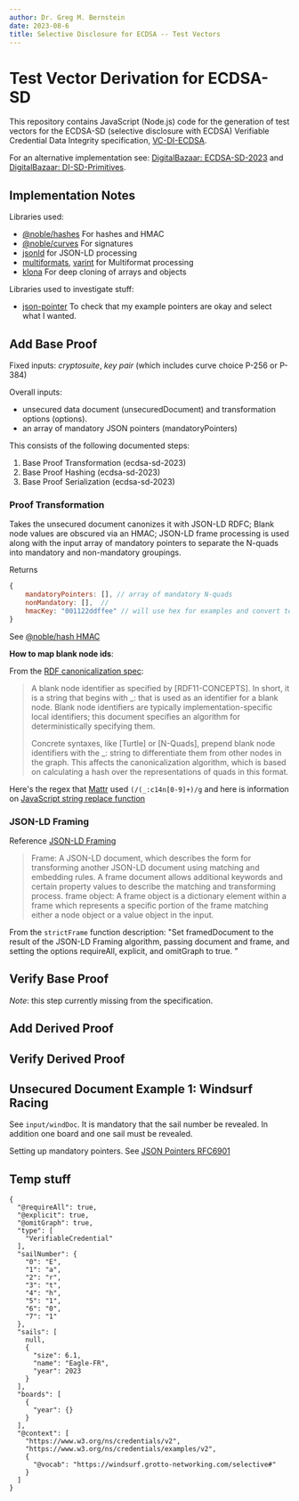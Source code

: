```yaml
---
author: Dr. Greg M. Bernstein
date: 2023-08-6
title: Selective Disclosure for ECDSA -- Test Vectors
---
```


# Test Vector Derivation for ECDSA-SD

This repository contains JavaScript (Node.js) code for the generation of test vectors for the ECDSA-SD (selective disclosure with ECDSA) Verifiable Credential Data Integrity specification, [VC-DI-ECDSA](https://w3c.github.io/vc-di-ecdsa/).

For an alternative implementation see: [DigitalBazaar: ECDSA-SD-2023](https://github.com/digitalbazaar/ecdsa-sd-2023-cryptosuite) and [DigitalBazaar: DI-SD-Primitives](https://github.com/digitalbazaar/di-sd-primitives).

## Implementation Notes

Libraries used:

* [@noble/hashes]() For hashes and HMAC
* [@noble/curves]() For signatures
* [jsonld]() for JSON-LD processing
* [multiformats](), [varint]() for Multiformat processing
* [klona](https://www.npmjs.com/package/klona) For deep cloning of arrays and objects

Libraries used to investigate stuff:

* [json-pointer](https://www.npmjs.com/package/json-pointer) To check that my example pointers are okay and select what I wanted.

## Add Base Proof

Fixed inputs: *cryptosuite*, *key pair* (which includes curve choice P-256 or P-384)

Overall inputs:

* unsecured data document (unsecuredDocument) and transformation options (options).
* an array of mandatory JSON pointers (mandatoryPointers)

This consists of the following documented steps:

1. Base Proof Transformation (ecdsa-sd-2023)
2. Base Proof Hashing (ecdsa-sd-2023)
3. Base Proof Serialization (ecdsa-sd-2023)

### Proof Transformation

Takes the unsecured document canonizes it with JSON-LD RDFC; Blank node values are obscured via an HMAC; JSON-LD frame processing is used along with the input array of mandatory pointers to separate the N-quads into mandatory and non-mandatory groupings.

Returns

```javascript
{
    mandatoryPointers: [], // array of mandatory N-quads
    nonMandatory: [],  //
    hmacKey: "001122ddffee" // will use hex for examples and convert to Uint8Array for use with HMAC library
}
```

See [@noble/hash HMAC](https://www.npmjs.com/package/@noble/hashes#hmac)

**How to map blank node ids**:

From the [RDF canonicalization spec](https://www.w3.org/TR/rdf-canon/#canon-terms):

> A blank node identifier as specified by [RDF11-CONCEPTS]. In short, it is a string that begins with _: that is used as an identifier for a blank node. Blank node identifiers are typically implementation-specific local identifiers; this document specifies an algorithm for deterministically specifying them.
>
> Concrete syntaxes, like [Turtle] or [N-Quads], prepend blank node identifiers with the _: string to differentiate them from other nodes in the graph. This affects the canonicalization algorithm, which is based on calculating a hash over the representations of quads in this format.

Here's the regex that [Mattr](https://github.com/mattrglobal/jsonld-signatures-bbs/blob/cd936ea71a871633ddead4f91a0e2de1c0ed82cc/src/BbsBlsSignatureProof2020.ts#L127-L158) used `(/(_:c14n[0-9]+)/g` and here is information on [JavaScript string replace function](https://developer.mozilla.org/en-US/docs/Web/JavaScript/Reference/Global_Objects/String/replace)

### JSON-LD Framing

Reference [JSON-LD Framing](https://json-ld.org/spec/FCGS/json-ld-framing/20180607/#introduction)

> Frame: A JSON-LD document, which describes the form for transforming another JSON-LD document using matching and embedding rules. A frame document allows additional keywords and certain property values to describe the matching and transforming process.
> frame object: A frame object is a dictionary element within a frame which represents a specific portion of the frame matching either a node object or a value object in the input.

From the `strictFrame` function description: "Set framedDocument to the result of the JSON-LD Framing algorithm, passing document and frame, and setting the options requireAll, explicit, and omitGraph to true. "

## Verify Base Proof

*Note*: this step currently missing from the specification.

## Add Derived Proof

## Verify Derived Proof

## Unsecured Document Example 1: Windsurf Racing

See `input/windDoc`. It is mandatory that the sail number be revealed. In addition one board and one sail must be revealed.

Setting up mandatory pointers. See [JSON Pointers RFC6901](https://datatracker.ietf.org/doc/html/rfc6901)

## Temp stuff

```
{
  "@requireAll": true,
  "@explicit": true,
  "@omitGraph": true,
  "type": [
    "VerifiableCredential"
  ],
  "sailNumber": {
    "0": "E",
    "1": "a",
    "2": "r",
    "3": "t",
    "4": "h",
    "5": "1",
    "6": "0",
    "7": "1"
  },
  "sails": [
    null,
    {
      "size": 6.1,
      "name": "Eagle-FR",
      "year": 2023
    }
  ],
  "boards": [
    {
      "year": {}
    }
  ],
  "@context": [
    "https://www.w3.org/ns/credentials/v2",
    "https://www.w3.org/ns/credentials/examples/v2",
    {
      "@vocab": "https://windsurf.grotto-networking.com/selective#"
    }
  ]
}
```